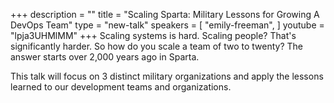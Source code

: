 +++
description = ""
title = "Scaling Sparta: Military Lessons for Growing A DevOps Team"
type = "new-talk"
speakers = [
        "emily-freeman",
]
youtube = "lpja3UHMlMM"
+++
Scaling systems is hard. Scaling people? That's significantly harder. So how do you scale a team of two to twenty? The answer starts over 2,000 years ago in Sparta. 

This talk will focus on 3 distinct military organizations and apply the lessons learned to our development teams and organizations.